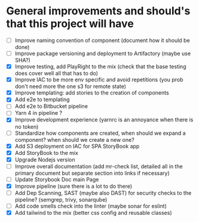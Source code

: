 # General improvements and should's that this project will have

- [ ] Improve naming convention of component (document how it should be done)
- [ ] Improve package versioning and deployment to Artifactory (maybe use SHA?)
- [x] Improve testing, add PlayRight to the mix (check that the base testing does cover well all that has to do)
- [x] Improve IAC to be more env specific and avoid repetitions (you prob don't need more the one s3 for remote state)
- [x] Improve templating: add stories to the creation of components
- [x] Add e2e to templating
- [ ] Add e2e to Bitbucket pipeline
- [ ] Yarn 4 in pipeline ?
- [x] Improve development experience (yarnrc is an annoyance when there is no token)
- [ ] Standardize how components are created, when should we expand a component? when should we create a new one?
- [x] Add S3 deployment on IAC for SPA StoryBook app
- [x] Add StoryBook to the mix
- [x] Upgrade Nodejs version
- [ ] Improve overall documentation (add mr-check list, detailed all in the primary document but separate section into links if necessary)
- [ ] Update Storybook Doc main Page
- [x] Improve pipeline (sure there is a lot to do there)
- [ ] Add Dep Scanning, SAST (maybe also DAST) for security checks to the pipeline? (semgrep, trivy, sonarqube)
- [ ] Add code smells check into the linter (maybe sonar for eslint)
- [x] Add tailwind to the mix (better css config and reusable classes)
